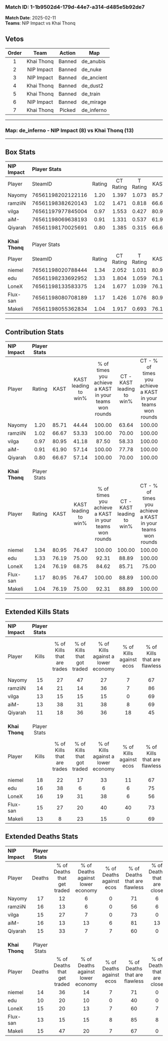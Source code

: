### Match ID: 1-1b9502d4-179d-44e7-a314-d485e5b92de7  
**Match Date**: 2025-02-11  
**Teams**: NIP Impact vs Khai Thonq  

## Vetos  

| Order | Team | Action | Map |
| :---: | :--: | :----: | --- |
| 1 | Khai Thonq | Banned | de_anubis |
| 2 | NIP Impact | Banned | de_nuke |
| 3 | NIP Impact | Banned | de_ancient |
| 4 | Khai Thonq | Banned | de_dust2 |
| 5 | Khai Thonq | Banned | de_train |
| 6 | NIP Impact | Banned | de_mirage |
| 7 | Khai Thonq | Picked | de_inferno |

---  

### **Map**: de_inferno - NIP Impact (8) vs Khai Thonq (13)  
---  

## Box Stats  

| **NIP Impact** | Player Stats      |        |           |          |       |      |       |         |        |      |     |
| :- | :- | :-: | :-: | :-: | :-: | :-: | :-: | :-: | :-: | :-: | :-: |
| Player         | SteamID           | Rating | CT Rating | T Rating | KAST  | ADR  | Kills | Assists | Deaths | K/D  | HS% |
| Nayomy         | 76561198202122116 |  1.20  |   1.397   |  1.073   | 85.71 | 94.4 |  15   |    6    |   17   | 0.88 | 53  |
| ramziiN        | 76561198382620143 |  1.02  |   1.471   |  0.818   | 66.67 | 81.6 |  14   |    8    |   16   | 0.88 | 21  |
| vilga          | 76561197977845004 |  0.97  |   1.553   |  0.427   | 80.95 | 47.2 |  13   |    2    |   15   | 0.87 | 38  |
| aiM-           | 76561198069638193 |  0.91  |   1.331   |  0.537   | 61.90 | 76.1 |  13   |    4    |   16   | 0.81 | 61  |
| Qiyarah        | 76561198170025691 |  0.80  |   1.385   |  0.315   | 66.67 | 53.0 |  11   |    2    |   15   | 0.73 | 54  |
|                |                   |        |           |          |       |      |       |         |        |      |     |
|                |                   |        |           |          |       |      |       |         |        |      |     |
|                |                   |        |           |          |       |      |       |         |        |      |     |
| **Khai Thonq** | Player Stats      |        |           |          |       |      |       |         |        |      |     |
| Player         | SteamID           | Rating | CT Rating | T Rating | KAST  | ADR  | Kills | Assists | Deaths | K/D  | HS% |
| niemel         | 76561198020788444 |  1.34  |   2.052   |  1.031   | 80.95 | 89.0 |  18   |    4    |   14   | 1.29 | 27  |
| edu            | 76561198233692952 |  1.33  |   1.804   |  1.059   | 76.19 | 85.9 |  16   |    6    |   10   | 1.60 | 50  |
| LoneX          | 76561198133583375 |  1.24  |   1.677   |  1.039   | 76.19 | 93.2 |  16   |    9    |   15   | 1.07 | 37  |
| Flux-san       | 76561198080708189 |  1.17  |   1.426   |  1.076   | 80.95 | 64.5 |  15   |    6    |   13   | 1.15 | 53  |
| Makeli         | 76561198055362834 |  1.04  |   1.917   |  0.693   | 76.19 | 71.9 |  13   |    8    |   15   | 0.87 | 38  |
---  

## Contribution Stats  

| **NIP Impact** | Player Stats |       |                      |                                                        |                           |                                                             |                          |                                                            |
| :- | :-: | :-: | :-: | :-: | :-: | :-: | :-: | :-: |
| Player         |    Rating    | KAST  | KAST leading to win% | % of times you achieve a KAST in your teams won rounds | CT - KAST leading to win% | CT - % of times you achieve a KAST in your teams won rounds | T - KAST leading to win% | T - % of times you achieve a KAST in your teams won rounds |
| Nayomy         |     1.20     | 85.71 |        44.44         |                         100.00                         |           63.64           |                           100.00                            |          14.29           |                           100.00                           |
| ramziiN        |     1.02     | 66.67 |        53.33         |                         100.00                         |           70.00           |                           100.00                            |          20.00           |                           100.00                           |
| vilga          |     0.97     | 80.95 |        41.18         |                         87.50                          |           58.33           |                           100.00                            |           0.00           |                            0.00                            |
| aiM-           |     0.91     | 61.90 |        57.14         |                         100.00                         |           77.78           |                           100.00                            |          20.00           |                           100.00                           |
| Qiyarah        |     0.80     | 66.67 |        57.14         |                         100.00                         |           70.00           |                           100.00                            |          25.00           |                           100.00                           |
|                |              |       |                      |                                                        |                           |                                                             |                          |                                                            |
|                |              |       |                      |                                                        |                           |                                                             |                          |                                                            |
|                |              |       |                      |                                                        |                           |                                                             |                          |                                                            |
| **Khai Thonq** | Player Stats |       |                      |                                                        |                           |                                                             |                          |                                                            |
| Player         |    Rating    | KAST  | KAST leading to win% | % of times you achieve a KAST in your teams won rounds | CT - KAST leading to win% | CT - % of times you achieve a KAST in your teams won rounds | T - KAST leading to win% | T - % of times you achieve a KAST in your teams won rounds |
| niemel         |     1.34     | 80.95 |        76.47         |                         100.00                         |          100.00           |                           100.00                            |          55.56           |                           100.00                           |
| edu            |     1.33     | 76.19 |        75.00         |                         92.31                          |           88.89           |                           100.00                            |          57.14           |                           80.00                            |
| LoneX          |     1.24     | 76.19 |        68.75         |                         84.62                          |           85.71           |                            75.00                            |          55.56           |                           100.00                           |
| Flux-san       |     1.17     | 80.95 |        76.47         |                         100.00                         |           88.89           |                           100.00                            |          62.50           |                           100.00                           |
| Makeli         |     1.04     | 76.19 |        75.00         |                         92.31                          |           88.89           |                           100.00                            |          57.14           |                           80.00                            |
---  

## Extended Kills Stats  

| **NIP Impact** | Player Stats |                            |                            |                                    |                         |                              |                                 |                                       |                    |           |
| :- | :-: | :-: | :-: | :-: | :-: | :-: | :-: | :-: | :-: | :-: |
| Player         |    Kills     | % of Kills that are trades | % of Kills that got traded | % of Kills against a lower economy | % of Kills against ecos | % of Kills that are flawless | % of Kills that are close duels | % of Kills that are assisted by flash | Pistol Round Kills | AWP Kills |
| Nayomy         |      15      |             27             |             47             |                 27                 |            7            |              67              |                0                |                  20                   |         3          |     0     |
| ramziiN        |      14      |             21             |             14             |                 36                 |            7            |              86              |                7                |                   0                   |         1          |     5     |
| vilga          |      13      |             15             |             15             |                 15                 |            0            |              69              |                8                |                   0                   |         1          |     0     |
| aiM-           |      13      |             38             |             31             |                 38                 |            8            |              69              |                0                |                   0                   |         0          |     0     |
| Qiyarah        |      11      |             18             |             36             |                 36                 |           18            |              45              |                0                |                  18                   |         1          |     0     |
|                |              |                            |                            |                                    |                         |                              |                                 |                                       |                    |           |
|                |              |                            |                            |                                    |                         |                              |                                 |                                       |                    |           |
|                |              |                            |                            |                                    |                         |                              |                                 |                                       |                    |           |
| **Khai Thonq** | Player Stats |                            |                            |                                    |                         |                              |                                 |                                       |                    |           |
| Player         |    Kills     | % of Kills that are trades | % of Kills that got traded | % of Kills against a lower economy | % of Kills against ecos | % of Kills that are flawless | % of Kills that are close duels | % of Kills that are assisted by flash | Pistol Round Kills | AWP Kills |
| niemel         |      18      |             22             |             17             |                 33                 |           11            |              67              |                6                |                   0                   |         4          |     5     |
| edu            |      16      |             38             |             6              |                 6                  |            6            |              75              |                0                |                   6                   |         0          |     0     |
| LoneX          |      16      |             19             |             31             |                 38                 |            6            |              56              |                6                |                  19                   |         3          |     0     |
| Flux-san       |      15      |             27             |             20             |                 40                 |           40            |              73              |                7                |                  13                   |         1          |     0     |
| Makeli         |      13      |             8              |             23             |                 15                 |            0            |              69              |                8                |                  23                   |         2          |     0     |
## Extended Deaths Stats  

| **NIP Impact** | Player Stats |                             |                                   |                          |                               |                            |                           |               |
| :- | :-: | :-: | :-: | :-: | :-: | :-: | :-: | :-: |
| Player         |    Deaths    | % of Deaths that get traded | % of Deaths against lower economy | % of Deaths against ecos | % of Deaths that are flawless | % of Deaths that are close | % of Deaths while blinded | Deaths to AWP |
| Nayomy         |      17      |             12              |                 6                 |            0             |              71               |             6              |            12             |       0       |
| ramziiN        |      16      |             13              |                 6                 |            0             |              56               |             6              |            13             |       1       |
| vilga          |      15      |             27              |                 7                 |            0             |              73               |             0              |            13             |       1       |
| aiM-           |      16      |             13              |                13                 |            6             |              81               |             13             |             6             |       1       |
| Qiyarah        |      15      |             33              |                 7                 |            7             |              60               |             0              |            13             |       2       |
|                |              |                             |                                   |                          |                               |                            |                           |               |
|                |              |                             |                                   |                          |                               |                            |                           |               |
|                |              |                             |                                   |                          |                               |                            |                           |               |
| **Khai Thonq** | Player Stats |                             |                                   |                          |                               |                            |                           |               |
| Player         |    Deaths    | % of Deaths that get traded | % of Deaths against lower economy | % of Deaths against ecos | % of Deaths that are flawless | % of Deaths that are close | % of Deaths while blinded | Deaths to AWP |
| niemel         |      14      |             36              |                14                 |            7             |              71               |             0              |            14             |       1       |
| edu            |      10      |             20              |                10                 |            0             |              40               |             0              |             0             |       0       |
| LoneX          |      15      |             20              |                13                 |            7             |              60               |             7              |             7             |       1       |
| Flux-san       |      13      |             15              |                15                 |            8             |              85               |             8              |             8             |       2       |
| Makeli         |      15      |             47              |                20                 |            7             |              67               |             0              |             7             |       1       |
